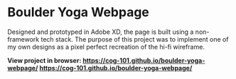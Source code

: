 # Boulder Yoga Webpage
Designed and prototyped in Adobe XD, the page is built using a non-framework tech stack.
The purpose of this project was to implement one of my own designs as a pixel perfect recreation of the hi-fi wireframe.

**View project in browser: https://cog-101.github.io/boulder-yoga-webpage/  <a href="https://cog-101.github.io/boulder-yoga-webpage/" target="_blank">https://cog-101.github.io/boulder-yoga-webpage/ </a>**
